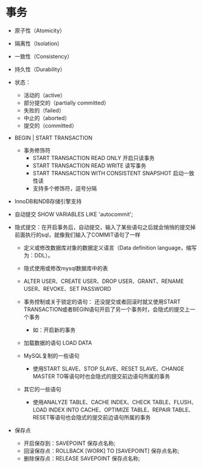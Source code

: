 # 事务


- 原子性（Atomicity）

- 隔离性（Isolation）

- 一致性（Consistency）

- 持久性（Durability）

- 状态：
  - 活动的（active）
  - 部分提交的（partially committed）
  - 失败的（failed）
  - 中止的（aborted）
  - 提交的（committed）


- BEGIN  | START TRANSACTION
  - 事务修饰符
    - START TRANSACTION READ ONLY  开启只读事务
    - START TRANSACTION READ WRITE  读写事务
    - START TRANSACTION WITH CONSISTENT SNAPSHOT 启动一致性读
    - 支持多个修饰符，逗号分隔

- InnoDB和NDB存储引擎支持

- 自动提交 SHOW VARIABLES LIKE 'autocommit';

- 隐式提交：在开启事务后，自动提交，输入了某些语句之后就会悄悄的提交掉前面执行的sql，就像我们输入了COMMIT语句了一样

  - 定义或修改数据库对象的数据定义语言（Data definition language，缩写为：DDL）。

  - 隐式使用或修改mysql数据库中的表
   - ALTER USER、CREATE USER、DROP USER、GRANT、RENAME USER、REVOKE、SET PASSWORD

  - 事务控制或关于锁定的语句： 还没提交或者回滚时就又使用START TRANSACTION或者BEGIN语句开启了另一个事务时，会隐式的提交上一个事务
    - 如：开启新的事务

  - 加载数据的语句 LOAD DATA

  - MySQL复制的一些语句
    - 使用START SLAVE、STOP SLAVE、RESET SLAVE、CHANGE MASTER TO等语句时也会隐式的提交前边语句所属的事务

  - 其它的一些语句
    - 使用ANALYZE TABLE、CACHE INDEX、CHECK TABLE、FLUSH、 LOAD INDEX INTO CACHE、OPTIMIZE TABLE、REPAIR TABLE、RESET等语句也会隐式的提交前边语句所属的事务


- 保存点
  - 开启保存到：SAVEPOINT 保存点名称;
  - 回滚保存点：ROLLBACK [WORK] TO [SAVEPOINT] 保存点名称;
  - 删除保存点：RELEASE SAVEPOINT 保存点名称;
